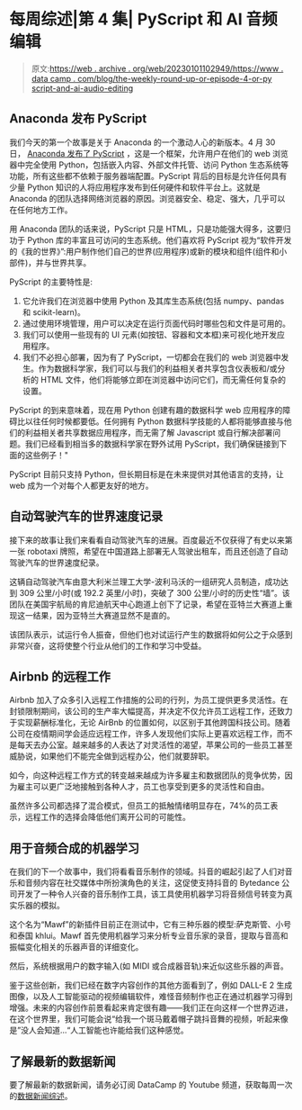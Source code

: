 # 每周综述|第 4 集| PyScript 和 AI 音频编辑

> 原文:[https://web . archive . org/web/20230101102949/https://www . data camp . com/blog/the-weekly-round-up-or-episode-4-or-py script-and-ai-audio-editing](https://web.archive.org/web/20230101102949/https://www.datacamp.com/blog/the-weekly-round-up-or-episode-4-or-pyscript-and-ai-audio-editing)

## Anaconda 发布 PyScript

我们今天的第一个故事是关于 Anaconda 的一个激动人心的新版本。4 月 30 日， [Anaconda 发布了 PyScript](https://web.archive.org/web/20220604042226/https://www.anaconda.com/blog/pyscript-python-in-the-browser) ，这是一个框架，允许用户在他们的 web 浏览器中完全使用 Python，包括嵌入内容、外部文件托管、访问 Python 生态系统等功能，所有这些都不依赖于服务器端配置。PyScript 背后的目标是允许任何具有少量 Python 知识的人将应用程序发布到任何硬件和软件平台上。这就是 Anaconda 的团队选择网络浏览器的原因。浏览器安全、稳定、强大，几乎可以在任何地方工作。

用 Anaconda 团队的话来说，PyScript 只是 HTML，只是功能强大得多，这要归功于 Python 库的丰富且可访问的生态系统。他们喜欢将 PyScript 视为“软件开发的《我的世界》”:用户制作他们自己的世界(应用程序)或新的模块和组件(组件和小部件)，并与世界共享。

PyScript 的主要特性是:

1.  它允许我们在浏览器中使用 Python 及其库生态系统(包括 numpy、pandas 和 scikit-learn)。
2.  通过使用环境管理，用户可以决定在运行页面代码时哪些包和文件是可用的。
3.  我们可以使用一些现有的 UI 元素(如按钮、容器和文本框)来可视化地开发应用程序。
4.  我们不必担心部署，因为有了 PyScript，一切都会在我们的 web 浏览器中发生。作为数据科学家，我们可以与我们的利益相关者共享包含仪表板和/或分析的 HTML 文件，他们将能够立即在浏览器中访问它们，而无需任何复杂的设置。

PyScript 的到来意味着，现在用 Python 创建有趣的数据科学 web 应用程序的障碍比以往任何时候都要低。任何拥有 Python 数据科学技能的人都将能够直接与他们的利益相关者共享数据应用程序，而无需了解 Javascript 或自行解决部署问题。我们已经看到相当多的数据科学家在野外试用 PyScript，我们确保链接到下面的这些例子！"

PyScript 目前只支持 Python，但长期目标是在未来提供对其他语言的支持，让 web 成为一个对每个人都更友好的地方。

## 自动驾驶汽车的世界速度记录

接下来的故事让我们来看看自动驾驶汽车的进展。百度最近不仅获得了有史以来第一张 robotaxi 牌照，希望在中国道路上部署无人驾驶出租车，而且还创造了自动驾驶汽车的世界速度纪录。

这辆自动驾驶汽车由意大利米兰理工大学-波利马沃的一组研究人员制造，成功达到 309 公里/小时(或 192.2 英里/小时)，突破了 300 公里/小时的历史性“墙”。该团队在美国宇航局的肯尼迪航天中心跑道上创下了记录，希望在亚特兰大赛道上重现这一结果，因为亚特兰大赛道显然不是直的。

该团队表示，试运行令人振奋，但他们也对试运行产生的数据将如何公之于众感到非常兴奋，这将使整个行业从他们的工作和学习中受益。

## Airbnb 的远程工作

Airbnb 加入了众多引入远程工作措施的公司的行列，为员工提供更多灵活性。在封锁限制期间，该公司的生产率大幅提高，并决定不仅允许员工远程工作，还致力于实现薪酬标准化，无论 AirBnb 的位置如何，以区别于其他跨国科技公司。随着公司在疫情期间学会适应远程工作，许多人发现他们实际上更喜欢远程工作，而不是每天去办公室。越来越多的人表达了对灵活性的渴望，苹果公司的一些员工甚至威胁说，如果他们不能完全做到远程办公，他们就要辞职。

如今，向这种远程工作方式的转变越来越成为许多雇主和数据团队的竞争优势，因为雇主可以更广泛地接触到各种人才，员工也享受到更多的灵活性和自由。

虽然许多公司都选择了混合模式，但员工的抵触情绪明显存在，74%的员工表示，远程工作的选择会降低他们离开公司的可能性。

## 用于音频合成的机器学习

在我们的下一个故事中，我们将看看音乐制作的领域。抖音的崛起引起了人们对音乐和音频内容在社交媒体中所扮演角色的关注，这促使支持抖音的 Bytedance 公司开发了一种令人兴奋的音乐制作工具，该工具使用机器学习将音频信号转变为真实乐器的模拟。

这个名为“Mawf”的新插件目前正在测试中，它有三种乐器的模型:萨克斯管、小号和泰国 khlui。Mawf 首先使用机器学习来分析专业音乐家的录音，提取与音高和振幅变化相关的乐器声音的详细变化。

然后，系统根据用户的数字输入(如 MIDI 或合成器音轨)来近似这些乐器的声音。

鉴于这些创新，我们已经在数字内容创作的其他方面看到了，例如 DALL-E 2 生成图像，以及人工智能驱动的视频编辑软件，难怪音频制作也正在通过机器学习得到增强。未来的内容创作前景看起来肯定很有趣——我们正在向这样一个世界迈进，在这个世界里，我们可能会说“给我一个斑马戴着帽子跳抖音舞的视频，听起来像是”没人会知道...“人工智能也许能给我们这种感觉。

## 了解最新的数据新闻

要了解最新的数据新闻，请务必订阅 DataCamp 的 Youtube 频道，获取每周一次的[数据新闻综述](https://web.archive.org/web/20220604042226/https://www.youtube.com/channel/UC79Gv3mYp6zKiSwYemEik9A)。